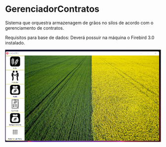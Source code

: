 # GerenciadorContratos
Sistema que orquestra armazenagem de grãos no silos de acordo com o gerenciamento de contratos.

Requisitos para base de dados: Deverá possuir na máquina o Firebird 3.0 instalado.

![rasoluti](./tela-inicial.png?raw=true "Tela inicial do sistema")
